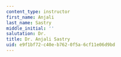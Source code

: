 ```yaml
---
content_type: instructor
first_name: Anjali
last_name: Sastry
middle_initial: ''
salutation: Dr.
title: Dr. Anjali Sastry
uid: e9f1bf72-c40e-b762-0f5a-6cf11e06d9bd
---
```


